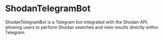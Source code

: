 # ShodanTelegramBot
ShodanTelegramBot is a Telegram bot integrated with the Shodan API, allowing users to perform Shodan searches and view results directly within Telegram.
